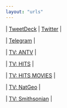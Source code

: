 ```yaml
---
layout: "urls"
---
```


| [TweetDeck](https://tweetdeck.twitter.com/) | [Twitter](https://twitter.com/) |

| [Telegram](https://web.telegram.org/) | 

| [TV: ANTV](https://visionplus.okezone.com/play/12-antv) |

| [TV: HITS](https://www.hitstv.com/schedule.php) |

| [TV: HITS MOVIES](https://movies.hitstv.com/schedule.html) |

| [TV: NatGeo](http://www.natgeotv.com/asia/) |

| [TV: Smithsonian](https://www.smithsonianchannel.asia/) |

